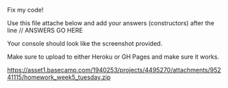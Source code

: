 Fix my code!

Use this file attache below and add your answers (constructors) after the line // ANSWERS GO HERE

Your console should look like the screenshot provided.

Make sure to upload to either Heroku or GH Pages and make sure it works.

https://asset1.basecamp.com/1940253/projects/4495270/attachments/95241115/homework_week5_tuesday.zip
